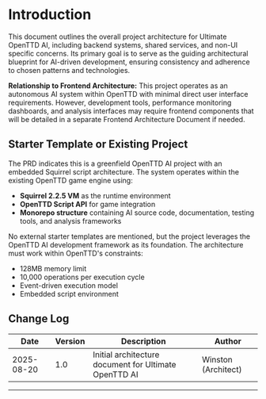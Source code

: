 # Introduction

This document outlines the overall project architecture for Ultimate OpenTTD AI, including backend systems, shared services, and non-UI specific concerns. Its primary goal is to serve as the guiding architectural blueprint for AI-driven development, ensuring consistency and adherence to chosen patterns and technologies.

**Relationship to Frontend Architecture:**
This project operates as an autonomous AI system within OpenTTD with minimal direct user interface requirements. However, development tools, performance monitoring dashboards, and analysis interfaces may require frontend components that will be detailed in a separate Frontend Architecture Document if needed.

## Starter Template or Existing Project

The PRD indicates this is a greenfield OpenTTD AI project with an embedded Squirrel script architecture. The system operates within the existing OpenTTD game engine using:
- **Squirrel 2.2.5 VM** as the runtime environment
- **OpenTTD Script API** for game integration
- **Monorepo structure** containing AI source code, documentation, testing tools, and analysis frameworks

No external starter templates are mentioned, but the project leverages the OpenTTD AI development framework as its foundation. The architecture must work within OpenTTD's constraints:
- 128MB memory limit
- 10,000 operations per execution cycle
- Event-driven execution model
- Embedded script environment

## Change Log

| Date | Version | Description | Author |
|------|---------|-------------|--------|
| 2025-08-20 | 1.0 | Initial architecture document for Ultimate OpenTTD AI | Winston (Architect) |

---
